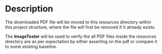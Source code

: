 # Description

The downloaded PDF file will be moved to this *resources* directory within this project structure, where the file will first be removed if it already exists.

The **ImageTester** will be used to verify the all PDF files inside the *resources* directory are as per expectation by either asserting on the pdf or compare it to some existing baseline.
